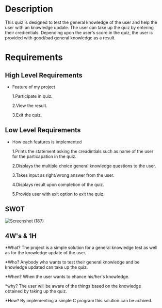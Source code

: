 # Description

This quiz is designed to test the general knowledge of the user and help the user with an knowledge update. The user can take up 
the quiz by entering their credientials. Depending upon the user's score in the quiz, the user is provided with good/bad general 
knowledge as a result.

# Requirements

## High Level Requirements

* Feature of my project

  1.Participate in quiz.
  
  2.View the result.
  
  3.Exit the quiz.

## Low Level Requirements

* How each features is implemented

  1.Prints the statement asking the creadintials such as name of the user for the particapation in the quiz.
  
  2.Displays the multiple choice general knowledge questions to the user.
  
  3.Takes input as right/wrong answer from the user.
  
  4.Displays result upon completion of the quiz.
  
  5.Provids user with exit option to exit the quiz.

## SWOT
![Screenshot (187)](https://user-images.githubusercontent.com/42509490/153286605-2b3fae1f-2164-4568-a48f-b2b75c0bda07.png)


## 4W's & 1H

*What?
The project is a simple solution for a general knowledge test as well as for the knowledge update of the user.

*Who?
Anybody who wants to test their general knowledge and be knowledge updated can take up the quiz.

*When?
When the user wants to ehance his/her's knowledge.

*why?
The user will be aware of the things based on the knowledge obtained by taking up the quiz.

*How?
By implementing a simple C program this solution can be achived.

